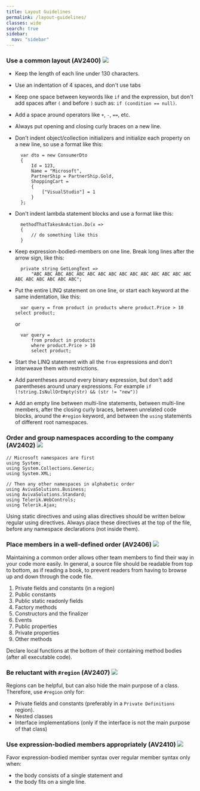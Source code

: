 ```yaml
---
title: Layout Guidelines
permalink: /layout-guidelines/
classes: wide
search: true
sidebar:
  nav: "sidebar"
---
```


### <a name="av2400"></a> Use a common layout (AV2400) ![](/assets/images/1.png)

- Keep the length of each line under 130 characters.

- Use an indentation of 4 spaces, and don't use tabs

- Keep one space between keywords like `if` and the expression, but don't add spaces after `(` and before `)` such as: `if (condition == null)`.

- Add a space around operators like `+`, `-`, `==`, etc.

- Always put opening and closing curly braces on a new line.

- Don't indent object/collection initializers and initialize each property on a new line, so use a format like this: 

		var dto = new ConsumerDto
		{
			Id = 123,
			Name = "Microsoft",
			PartnerShip = PartnerShip.Gold,
			ShoppingCart =
			{
				["VisualStudio"] = 1
			}
		};

- Don't indent lambda statement blocks and use a format like this:

		methodThatTakesAnAction.Do(x =>
		{ 
			// do something like this 
		}

- Keep expression-bodied-members on one line. Break long lines after the arrow sign, like this:

		private string GetLongText =>
			"ABC ABC ABC ABC ABC ABC ABC ABC ABC ABC ABC ABC ABC ABC ABC ABC ABC ABC ABC ABC ABC";

- Put the entire LINQ statement on one line, or start each keyword at the same indentation, like this:

		var query = from product in products where product.Price > 10 select product;

  	or

		var query =  
		    from product in products  
		    where product.Price > 10  
		    select product;

- Start the LINQ statement with all the `from` expressions and don't interweave them with restrictions.
- Add parentheses around every binary expression, but don't add parentheses around unary expressions. For example `if (!string.IsNullOrEmpty(str) && (str != "new"))`

- Add an empty line between multi-line statements, between multi-line members, after the closing curly braces, between unrelated code blocks, around the `#region` keyword, and between the `using` statements of different root namespaces.


### <a name="av2402"></a> Order and group namespaces according to the company (AV2402) ![](/assets/images/3.png)

	// Microsoft namespaces are first
	using System;
	using System.Collections.Generic;
	using System.XML;
	
	// Then any other namespaces in alphabetic order
	using AvivaSolutions.Business;
	using AvivaSolutions.Standard;
	using Telerik.WebControls;
	using Telerik.Ajax;

Using static directives and using alias directives should be written below regular using directives.
Always place these directives at the top of the file, before any namespace declarations (not inside them).

### <a name="av2406"></a> Place members in a well-defined order (AV2406) ![](/assets/images/1.png)
Maintaining a common order allows other team members to find their way in your code more easily. In general, a source file should be readable from top to bottom, as if reading a book, to prevent readers from having to browse up and down through the code file.

1. Private fields and constants (in a region)
2. Public constants
3. Public static readonly fields
4. Factory methods
5. Constructors and the finalizer
6. Events 
7. Public properties
8. Private properties
8. Other methods

Declare local functions at the bottom of their containing method bodies (after all executable code).

### <a name="av2407"></a> Be reluctant with `#region` (AV2407) ![](/assets/images/1.png)
Regions can be helpful, but can also hide the main purpose of a class. Therefore, use `#region` only for:

- Private fields and constants (preferably in a `Private Definitions` region).
- Nested classes
- Interface implementations (only if the interface is not the main purpose of that class)

### <a name="av2410"></a> Use expression-bodied members appropriately (AV2410) ![](/assets/images/1.png)
Favor expression-bodied member syntax over regular member syntax only when:

- the body consists of a single statement and
- the body fits on a single line.
